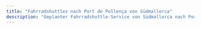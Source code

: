 ```yaml
---
title: "Fahrradshuttles nach Port de Pollença von Südmallorca"
description: "Geplanter Fahrradshuttle-Service von Südmallorca nach Port de Pollença. Fahren Sie die Tramuntana eine Richtung, Shuttle zurück."
---
```


<!-- Content will be added later -->
